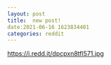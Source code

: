 ```yaml
--- 
layout: post 
title:  new post! 
date:2021-06-16 1623834401 
categories: reddit 
--- 
```

https://i.redd.it/dpcpxn8tfl571.jpg